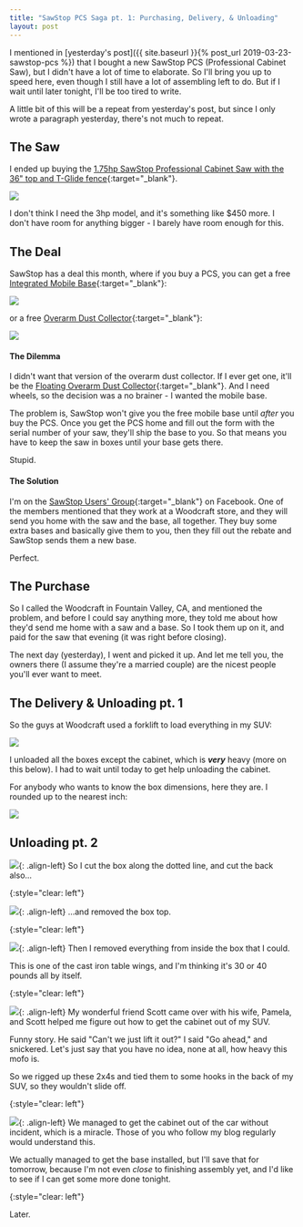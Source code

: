 ```yaml
---
title: "SawStop PCS Saga pt. 1: Purchasing, Delivery, & Unloading"
layout: post
---
```

I mentioned in [yesterday's post]({{ site.baseurl }}{% post_url 2019-03-23-sawstop-pcs %}) that I bought a new SawStop PCS (Professional Cabinet Saw), but I didn't have a lot of time to elaborate. So I'll bring you up to speed here, even though I still have a lot of assembling left to do. But if I wait until later tonight, I'll be too tired to write.

A little bit of this will be a repeat from yesterday's post, but since I only wrote a paragraph yesterday, there's not much to repeat.

## The Saw

I ended up buying the [1.75hp SawStop Professional Cabinet Saw with the 36" top and T-Glide fence](https://www.woodcraft.com/products/sawstop-1-75-hp-professional-cabinet-saw-with-36-professional-t-glide-fence-system-pcs175-tgp236){:target="_blank"}.

![](/assets/images-posts/2019-03-24-01.jpg)

I don't think I need the 3hp model, and it's something like $450 more. I don't have room for anything bigger - I barely have room enough for this.

## The Deal

SawStop has a deal this month, where if you buy a PCS, you can get a free [Integrated Mobile Base](https://www.sawstop.com/table-saws/by-model/professional-cabinet-saw-mobilty){:target="_blank"}:

![](/assets/images-posts/2019-03-24-02.jpg)

or a free [Overarm Dust Collector](https://www.sawstop.com/table-saws/by-model/overarm-dust-collection){:target="_blank"}:

![](/assets/images-posts/2019-03-24-03.jpg)

#### The Dilemma

I didn't want that version of the overarm dust collector. If I ever get one, it'll be the [Floating Overarm Dust Collector](https://www.sawstop.com/table-saws/by-model/floating-overarm-dust-collection-guard){:target="_blank"}. And I need wheels, so the decision was a no brainer - I wanted the mobile base.

The problem is, SawStop won't give you the free mobile base until *after* you buy the PCS. Once you get the PCS home and fill out the form with the serial number of your saw, they'll ship the base to you. So that means you have to keep the saw in boxes until your base gets there.

Stupid.

#### The Solution

I'm on the [SawStop Users' Group](https://www.facebook.com/groups/sawstopusersgroup/){:target="_blank"} on Facebook. One of the members mentioned that they work at a Woodcraft store, and they will send you home with the saw and the base, all together. They buy some extra bases and basically give them to you, then they fill out the rebate and SawStop sends them a new base.

Perfect.

## The Purchase

So I called the Woodcraft in Fountain Valley, CA, and mentioned the problem, and before I could say anything more, they told me about how they'd send me home with a saw and a base. So I took them up on it, and paid for the saw that evening (it was right before closing).

The next day (yesterday), I went and picked it up. And let me tell you, the owners there (I assume they're a married couple) are the nicest people you'll ever want to meet.

## The Delivery & Unloading pt. 1

So the guys at Woodcraft used a forklift to load everything in my SUV:

![](/assets/images-posts/2019-03-24-04.jpg)

I unloaded all the boxes except the cabinet, which is ***very*** heavy (more on this below). I had to wait until today to get help unloading the cabinet.

For anybody who wants to know the box dimensions, here they are. I rounded up to the nearest inch:

![](/assets/images-posts/2019-03-24-05.jpg)

## Unloading pt. 2

![](/assets/images-posts/2019-03-24-06.jpg){: .align-left}
So I cut the box along the dotted line, and cut the back also...

{:style="clear: left"}

![](/assets/images-posts/2019-03-24-07.jpg){: .align-left}
...and removed the box top.

{:style="clear: left"}

![](/assets/images-posts/2019-03-24-08.jpg){: .align-left}
Then I removed everything from inside the box that I could.

This is one of the cast iron table wings, and I'm thinking it's 30 or 40 pounds all by itself.

{:style="clear: left"}

![](/assets/images-posts/2019-03-24-09.jpg){: .align-left}
My wonderful friend Scott came over with his wife, Pamela, and Scott helped me figure out how to get the cabinet out of my SUV.

Funny story. He said "Can't we just lift it out?" I said "Go ahead," and snickered. Let's just say that you have no idea, none at all, how heavy this mofo is.

So we rigged up these 2x4s and tied them to some hooks in the back of my SUV, so they wouldn't slide off.

{:style="clear: left"}

![](/assets/images-posts/2019-03-24-10.jpg){: .align-left}
We managed to get the cabinet out of the car without incident, which is a miracle. Those of you who follow my blog regularly would understand this.

We actually managed to get the base installed, but I'll save that for tomorrow, because I'm not even *close* to finishing assembly yet, and I'd like to see if I can get some more done tonight.

{:style="clear: left"}

Later.